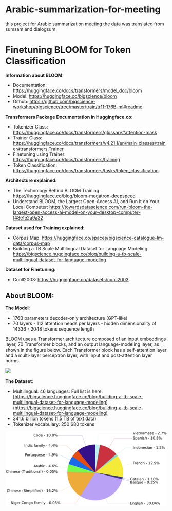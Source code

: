 # Arabic-summarization-for-meeting
this project for Arabic summarization meeting the data was translated from sumsam and dialogsum
# Finetuning BLOOM for Token Classification 
 
 
**Information about BLOOM:**

* Documentation: https://huggingface.co/docs/transformers/model_doc/bloom
* Model: https://huggingface.co/bigscience/bloom
* Github: https://github.com/bigscience-workshop/bigscience/tree/master/train/tr11-176B-ml#readme

**Transformers Package Documentation in Huggingface.co:**

* Tokenizer Class: https://huggingface.co/docs/transformers/glossary#attention-mask
* Trainer Class: https://huggingface.co/docs/transformers/v4.21.1/en/main_classes/trainer#transformers.Trainer
* Finetuning using Trainer: https://huggingface.co/docs/transformers/training
* Token Classification: https://huggingface.co/docs/transformers/tasks/token_classification

**Architecture explained:**

* The Technology Behind BLOOM Training: https://huggingface.co/blog/bloom-megatron-deepspeed
* Understand BLOOM, the Largest Open-Access AI, and Run It on Your Local Computer: 
    https://towardsdatascience.com/run-bloom-the-largest-open-access-ai-model-on-your-desktop-computer-f48e1e2a9a32

**Dataset used for Training explained:**

* Corpus Map: https://huggingface.co/spaces/bigscience-catalogue-lm-data/corpus-map
* Building a TB Scale Multilingual Dataset for Language Modeling: https://bigscience.huggingface.co/blog/building-a-tb-scale-multilingual-dataset-for-language-modeling


**Dataset for Finetuning:**

* Conll2003: https://huggingface.co/datasets/conll2003
## About BLOOM:

**The Model**:
* 176B parameters decoder-only architecture (GPT-like)
* 70 layers - 112 attention heads per layers - hidden dimensionality of 14336 - 2048 tokens sequence length
    
    
BLOOM uses a Transformer architecture composed of an input embeddings layer, 70 Transformer blocks, and an output language-modeling layer, as shown in the figure below. Each Transformer block has a self-attention layer and a multi-layer perceptron layer, with input and post-attention layer norms.

![](https://miro.medium.com/max/1400/1*uwWJBgEx3Rtovbcb7HcRdA.jpeg)
    
**The Dataset**:
* Multilingual: 46 languages: Full list is here: [https://bigscience.huggingface.co/blog/building-a-tb-scale-multilingual-dataset-for-language-modeling](https://bigscience.huggingface.co/blog/building-a-tb-scale-multilingual-dataset-for-language-modeling)
* 341.6 billion tokens (1.5 TB of text data)
* Tokenizer vocabulary: 250 680 tokens

![](https://github.com/bigscience-workshop/model_card/blob/main/assets/data/pie_v2.svg?raw=true)
